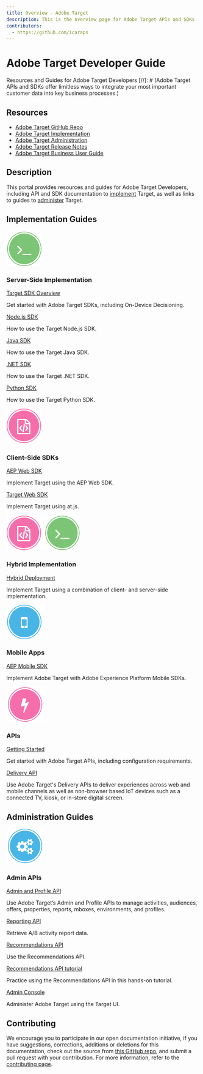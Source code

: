 ```yaml
---
title: Overview - Adobe Target
description: This is the overview page for Adobe Target APIs and SDKs
contributors:
  - https://github.com/icaraps
---
```


<Hero slots="heading, text"/> 

# Adobe Target Developer Guide

Resources and Guides for Adobe Target Developers
[//]: # (Adobe Target APIs and SDKs offer limitless ways to integrate your most important customer data into key business processes.)

<Resources slots="heading, links"/>

## Resources

* [Adobe Target GitHub Repo](https://github.com/AdobeDocs/target-developers)
* [Adobe Target Implementation](https://experienceleague.adobe.com/docs/target/using/implement-target/implementing-target.html)
* [Adobe Target Administration](https://experienceleague.adobe.com/docs/target/using/administer/administrating-target.html)
* [Adobe Target Release Notes](https://experienceleague.adobe.com/docs/target/using/release-notes/release-notes.html)
* [Adobe Target Business User Guide](https://experienceleague.adobe.com/docs/target/using/target-home.html)


## Description

This portal provides resources and guides for Adobe Target Developers, including API and SDK documentation to [implement](#implementation-guides) Target, as well as links to guides to [administer](#administration-guides) Target.

## Implementation Guides


<DiscoverBlock slots="image, heading, link, text"/>

![Server-Side SDKs](asset-serverside.png)

### Server-Side Implementation

[Target SDK Overview](sdk-guides/)

Get started with Adobe Target SDKs, including On-Device Decisioning.

<DiscoverBlock slots="link, text"/> 

[Node.js SDK](sdk/node-js/)

How to use the Target Node.js SDK.

<DiscoverBlock slots="link, text"/> 

[Java SDK](sdk/java/)

How to use the Target Java SDK.

<DiscoverBlock slots="link, text"/> 

[.NET SDK](sdk/net/)

How to use the Target .NET SDK.

<DiscoverBlock slots="link, text"/> 

[Python SDK](sdk/python/)

How to use the Target Python SDK.


<DiscoverBlock slots="image, heading, link, text"/>

![Client-side SDKs](asset-clientside.png)

### Client-Side SDKs

[AEP Web SDK](https://experienceleague.adobe.com/docs/experience-platform/edge/personalization/adobe-target/target-overview.html)

Implement Target using the AEP Web SDK.

<DiscoverBlock slots="link, text"/>

[Target Web SDK](https://experienceleague.adobe.com/docs/target/using/implement-target/client-side/implement-target-for-client-side-web.html)

Implement Target using at.js.


<DiscoverBlock slots="image, heading, link, text"/>

![Hybrid](asset-hybrid.png)

### Hybrid Implementation

[Hybrid Deployment](https://experienceleague.adobe.com/docs/target/using/implement-target/hybrid-implementation.html)

Implement Target using a combination of client- and server-side implementation.


<DiscoverBlock slots="image, heading, link, text"/>

![Mobile](asset-mobile.png)

### Mobile Apps

[AEP Mobile SDK](https://aep-sdks.gitbook.io/docs/using-mobile-extensions/adobe-target)

Implement Adobe Target with Adobe Experience Platform Mobile SDKs.


<DiscoverBlock slots="image, heading, link, text"/>

![Delivery APIs](asset-deliveryapis.png)

### APIs

[Getting Started](api-guides/)
    
Get started with Adobe Target APIs, including configuration requirements.

<DiscoverBlock slots="link, text"/>

[Delivery API](api/delivery-api/)

Use Adobe Target's Delivery APIs to deliver experiences across web and mobile channels as well as non-browser based IoT devices such as a connected TV, kiosk, or in-store digital screen.




## Administration Guides

<DiscoverBlock slots="image, heading, link, text"/>

![Admin APIs](asset-adminapis.png)

### Admin APIs

[Admin and Profile API](api/admin-api/) 

Use Adobe Target’s Admin and Profile APIs to manage activities, audiences, offers, properties, reports, mboxes, environments, and profiles.

<DiscoverBlock slots="link, text"/> 

[Reporting API](http://developers.adobetarget.com/api/#reports) 

Retrieve A/B activity report data.

<DiscoverBlock slots="link, text"/> 

[Recommendations API](http://developers.adobetarget.com/api/recommendations/) 

Use the Recommendations API.

<DiscoverBlock slots="link, text"/> 

[Recommendations API tutorial](api-guides/recs-api/)

Practice using the Recommendations API in this hands-on tutorial.

<DiscoverBlock slots="link, text"/> 

[Admin Console](https://experienceleague.adobe.com/docs/target/using/administer/administrating-target.html) 

Administer Adobe Target using the Target UI.


## Contributing 

We encourage you to participate in our open documentation initiative, if you have suggestions, corrections, additions 
or deletions for this documentation, check out the source from [this GitHub repo](https://github.com/adobe/gatsby-theme-spectrum-example), and submit a pull 
request with your contribution. For more information, refer to the [contributing page](support/contribute/).
